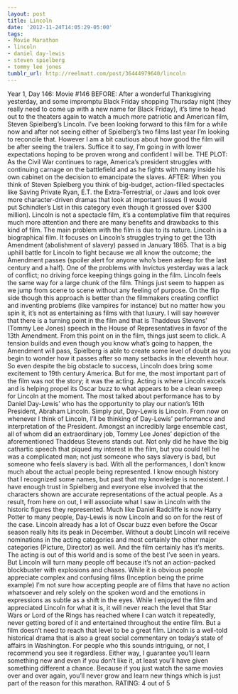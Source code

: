 ```yaml
---
layout: post
title: Lincoln
date: '2012-11-24T14:05:29-05:00'
tags:
- Movie Marathon
- lincoln
- daniel day-lewis
- steven spielberg
- tommy lee jones
tumblr_url: http://reelmatt.com/post/36444979640/lincoln
---
```

Year 1, Day 146: Movie #146
BEFORE: After a wonderful Thanksgiving yesterday, and some impromptu Black Friday shopping Thursday night (they really need to come up with a new name for Black Friday), it’s time to head out to the theaters again to watch a much more patriotic and American film, Steven Spielberg’s Lincoln. I’ve been looking forward to this film for a while now and after not seeing either of Spielberg’s two films last year I’m looking to reconcile that. However I am a bit cautious about how good the film will be after seeing the trailers. Suffice it to say, I’m going in with lower expectations hoping to be proven wrong and confident I will be.
THE PLOT: As the Civil War continues to rage, America’s president struggles with continuing carnage on the battlefield and as he fights with many inside his own cabinet on the decision to emancipate the slaves.
AFTER: When you think of Steven Spielberg you think of big-budget, action-filled spectacles like Saving Private Ryan, E.T. the Extra-Terrestrial, or Jaws and look over more character-driven dramas that look at important issues (I would put Schindler’s List in this category even though it grossed over $300 million). Lincoln is not a spectacle film, it’s a contemplative film that requires much more attention and there are many benefits and drawbacks to this kind of film.
The main problem with the film is due to its nature. Lincoln is a biographical film. It focuses on Lincoln’s struggles trying to get the 13th Amendment (abolishment of slavery) passed in January 1865. That is a big uphill battle for Lincoln to fight because we all know the outcome; the Amendment passes (spoiler alert for anyone who’s been asleep for the last century and a half). One of the problems with Invictus yesterday was a lack of conflict; no driving force keeping things going in the film. Lincoln feels the same way for a large chunk of the film. Things just seem to happen as we jump from scene to scene without any feeling of purpose. On the flip side though this approach is better than the filmmakers creating conflict and inventing problems (like vampires for instance) but no matter how you spin it, it’s not as entertaining as films with that luxury.
I will say however that there is a turning point in the film and that is Thaddeus Stevens’ (Tommy Lee Jones) speech in the House of Representatives in favor of the 13th Amendment. From this point on in the film, things just seem to click. A tension builds and even though you know what’s going to happen, the Amendment will pass, Spielberg is able to create some level of doubt as you begin to wonder how it passes after so many setbacks in the eleventh hour. So even despite the big obstacle to success, Lincoln does bring some excitement to 19th century America.
But for me, the most important part of the film was not the story; it was the acting. Acting is where Lincoln excels and is helping propel its Oscar buzz to what appears to be a clean sweep for Lincoln at the moment. The most talked about performance has to by Daniel Day-Lewis’ who has the opportunity to play our nation’s 16th President, Abraham Lincoln. Simply put, Day-Lewis is Lincoln. From now on whenever I think of Lincoln, I’ll be thinking of Day-Lewis’ performance and interpretation of the President. Amongst an incredibly large ensemble cast, all of whom did an extraordinary job, Tommy Lee Jones’ depiction of the aforementioned Thaddeus Stevens stands out. Not only did he have the big cathartic speech that piqued my interest in the film, but you could tell he was a complicated man; not just someone who says slavery is bad, but someone who feels slavery is bad.
With all the performances, I don’t know much about the actual people being represented. I know enough history that I recognized some names, but past that my knowledge is nonexistent. I have enough trust in Spielberg and everyone else involved that the characters shown are accurate representations of the actual people. As a result, from here on out, I will associate what I saw in Lincoln with the historic figures they represented. Much like Daniel Radcliffe is now Harry Potter to many people, Day-Lewis is now Lincoln and so on for the rest of the case.
Lincoln already has a lot of Oscar buzz even before the Oscar season really hits its peak in December. Without a doubt Lincoln will receive nominations in the acting categories and most certainly the other major categories (Picture, Director) as well. And the film certainly has it’s merits. The acting is out of this world and is some of the best I’ve seen in years. But Lincoln will turn many people off because it’s not an action-packed blockbuster with explosions and chases. While it is obvious people appreciate complex and confusing films (Inception being the prime example) I’m not sure how accepting people are of films that have no action whatsoever and rely solely on the spoken word and the emotions in expressions as subtle as a shift in the eyes. While I enjoyed the film and appreciated Lincoln for what it is, it will never reach the level that Star Wars or Lord of the Rings has reached where I can watch it repeatedly, never getting bored of it and entertained throughout the entire film. But a film doesn’t need to reach that level to be a great film. Lincoln is a well-told historical drama that is also a great social commentary on today’s state of affairs in Washington. For people who this sounds intriguing, or not, I recommend you see it regardless. Either way, I guarantee you’ll learn something new and even if you don’t like it, at least you’ll have given something different a chance. Because if you just watch the same movies over and over again, you’ll never grow and learn new things which is just part of the reason for this marathon.
RATING: 4 out of 5

